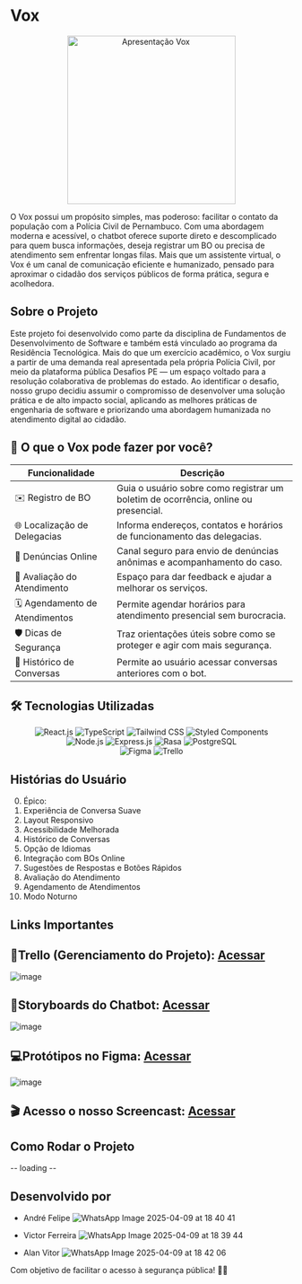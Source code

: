 # Vox
<p align="center">
  <img src="https://github.com/user-attachments/assets/cad05e48-c740-4ad1-b58a-46ba6cb25e3d" alt="Apresentação Vox" width="300"/>
</p>
O Vox possui um propósito simples, mas poderoso: facilitar o contato da população com a Polícia Civil de Pernambuco. Com uma abordagem moderna e acessível, o chatbot oferece suporte direto e descomplicado para quem busca informações, deseja registrar um BO ou precisa de atendimento sem enfrentar longas filas.
Mais que um assistente virtual, o Vox é um canal de comunicação eficiente e humanizado, pensado para aproximar o cidadão dos serviços públicos de forma prática, segura e acolhedora.
<br> 

## Sobre o Projeto
Este projeto foi desenvolvido como parte da disciplina de Fundamentos de Desenvolvimento de Software e também está vinculado ao programa da Residência Tecnológica. Mais do que um exercício acadêmico, o Vox surgiu a partir de uma demanda real apresentada pela própria Polícia Civil, por meio da plataforma pública Desafios PE — um espaço voltado para a resolução colaborativa de problemas do estado.
Ao identificar o desafio, nosso grupo decidiu assumir o compromisso de desenvolver uma solução prática e de alto impacto social, aplicando as melhores práticas de engenharia de software e priorizando uma abordagem humanizada no atendimento digital ao cidadão.


## 🚀 O que o Vox pode fazer por você?

| Funcionalidade                | Descrição                                                                 |
|------------------------------|---------------------------------------------------------------------------|
| ✉️ Registro de BO            | Guia o usuário sobre como registrar um boletim de ocorrência, online ou presencial. |
| 🌐 Localização de Delegacias | Informa endereços, contatos e horários de funcionamento das delegacias.   |
| 📝 Denúncias Online          | Canal seguro para envio de denúncias anônimas e acompanhamento do caso.  |
| 🌟 Avaliação do Atendimento  | Espaço para dar feedback e ajudar a melhorar os serviços.                |
| 🗓️ Agendamento de Atendimentos | Permite agendar horários para atendimento presencial sem burocracia.     |
| 🛡️ Dicas de Segurança        | Traz orientações úteis sobre como se proteger e agir com mais segurança. |
| 🔄 Histórico de Conversas    | Permite ao usuário acessar conversas anteriores com o bot.               |


## 🛠️ Tecnologias Utilizadas

<div align="center">
  

  <img src="https://img.shields.io/badge/Frontend-React.js-61DAFB?style=for-the-badge&logo=react&logoColor=white" alt="React.js" />
  
  <img src="https://img.shields.io/badge/TypeScript-3178C6?style=for-the-badge&logo=typescript&logoColor=white" alt="TypeScript" />
  
  <img src="https://img.shields.io/badge/Tailwind_CSS-38B2AC?style=for-the-badge&logo=tailwind-css&logoColor=white" alt="Tailwind CSS" />
  
  <img src="https://img.shields.io/badge/Styled_Components-DB7093?style=for-the-badge&logo=styled-components&logoColor=white" alt="Styled Components" />
  
  <br>
  

  <img src="https://img.shields.io/badge/Backend-Node.js-339933?style=for-the-badge&logo=node.js&logoColor=white" alt="Node.js" />
  
  <img src="https://img.shields.io/badge/Express.js-000000?style=for-the-badge&logo=express&logoColor=white" alt="Express.js" />
  
  <img src="https://img.shields.io/badge/NLP-Rasa-5E4AE3?style=for-the-badge&logo=rasa&logoColor=white" alt="Rasa" />
  
  <img src="https://img.shields.io/badge/PostgreSQL-4169E1?style=for-the-badge&logo=postgresql&logoColor=white" alt="PostgreSQL" />
  
  <br>


  <img src="https://img.shields.io/badge/Figma-Protótipos-F24E1E?style=for-the-badge&logo=figma&logoColor=white" alt="Figma" />
  
  <img src="https://img.shields.io/badge/Trello-Gestão-0052CC?style=for-the-badge&logo=trello&logoColor=white" alt="Trello" />

</div>



## Histórias do Usuário
0. Épico:
1. Experiência de Conversa Suave
2. Layout Responsivo
3. Acessibilidade Melhorada
4. Histórico de Conversas
5. Opção de Idiomas
6. Integração com BOs Online
7. Sugestões de Respostas e Botões Rápidos
8. Avaliação do Atendimento
9. Agendamento de Atendimentos
10. Modo Noturno

## Links Importantes
## 📂Trello (Gerenciamento do Projeto): [Acessar](https://trello.com/b/eKRNfaSC/projeto-accenture)
![image](https://github.com/user-attachments/assets/a5c54354-b0f2-4b4d-952f-9d699a9675c5)

## 📝Storyboards do Chatbot: [Acessar](https://www.figma.com/board/k2HWikIzhrbJz0XkXj7OHY/StoryBoard---Mo%C3%A3?node-id=0-1&p=f&t=Kovjw56RPPk2BRMt-0)
![image](https://github.com/user-attachments/assets/c9d53312-88d1-4a61-9fc0-93b944e81147)

## 💻Protótipos no Figma: [Acessar](https://www.figma.com/design/6TVVSwysXotM3phDzW9TeX/Vox?node-id=87-512&t=M8T2lAza9VNu4Jhf-0)
![image](https://github.com/user-attachments/assets/cb2dfbd6-c110-4402-bd69-d1b2c916e655)

## :clapper: Acesso o nosso Screencast: [Acessar](https://youtu.be/oFvomU1aAY4)

## Como Rodar o Projeto
-- loading --

## Desenvolvido por 
- André Felipe
![WhatsApp Image 2025-04-09 at 18 40 41](https://github.com/user-attachments/assets/f02f82af-ee7e-493d-9a39-fbf12901c370)

- Victor Ferreira
![WhatsApp Image 2025-04-09 at 18 39 44](https://github.com/user-attachments/assets/5d28ef37-5a7e-45fe-9fea-77e7fa05d175)

- Alan Vitor
![WhatsApp Image 2025-04-09 at 18 42 06](https://github.com/user-attachments/assets/22de2ba7-a922-472a-8178-06e4f6377b35)

Com objetivo de facilitar o acesso à segurança pública! 💪🏻
